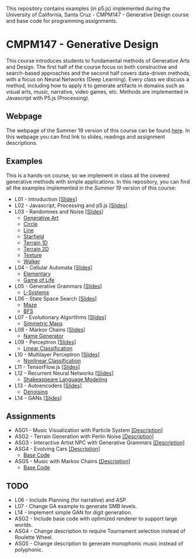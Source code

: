 This repository contains examples (in p5.js) implemented during the University of California, Santa Cruz - CMPM147 - Generative Design course and base code for programming assignments.

# CMPM147 - Generative Design

This course introduces students to fundamental methods of Generative Arts and Design.
The first half of the course focus on both constructive and search-based approaches and the second half
covers data-driven methods, with a focus on Neural Networks (Deep Learning). Every class we discuss a method,
including how to apply it to generate artifacts in domains such as visual arts, music, narrative,
video games, etc. Methods are implemented in Javascript with P5.js (Processing).

## Webpage

The webpage of the Summer 19 version of this course can be found [here](https://canvas.ucsc.edu/courses/26749). In this webpage you can find link to slides, readings and assignment descriptions.

## Examples

This is a hands-on course, so we implement in class all the covered generative methods with simple
applications. In this repository, you can find all the examples implemented in the *Summer 19*  version of this course:

- L01 - Introduction [[Slides]](https://docs.google.com/presentation/d/1ZaPR8NiZbaCHuKccnK0puyMztqJQXDuntZ_AUweYi8A/edit?usp=sharing)
- L02 - Javascript, Processing and p5.js [[Slides]](https://docs.google.com/presentation/d/1rEjv4W9VojQpBpXwti5sD5g_TOfu8Ky4OkYTuEYQGbg/edit?usp=sharing)
- L03 - Randomnes and Noise [[Slides]](https://docs.google.com/presentation/d/1UB9-_QaYwlsMAf5FtBRTyP8fqFhvvLnjeXhQ-n-FgNM/edit?usp=sharing)
    - [Generative Art](https://lucasnfe.github.io/generative-design/Examples/L03%20-%20Noise/art/index.html)
    - [Circle](https://lucasnfe.github.io/generative-design/Examples/L03%20-%20Noise/circle/noise/index.html)
    - [Line](https://lucasnfe.github.io/generative-design/Examples/L03%20-%20Noise/line/noise/index.html)
    - [Starfield](https://lucasnfe.github.io/generative-design/Examples/L03%20-%20Noise/starfield/index.html)
    - [Terrain 1D](https://lucasnfe.github.io/generative-design/Examples/L03%20-%20Noise/terrain/1D/index.html)
    - [Terrain 2D](https://lucasnfe.github.io/generative-design/Examples/L03%20-%20Noise/terrain/2D/index.html)
    - [Texture](https://lucasnfe.github.io/generative-design/Examples/L03%20-%20Noise/texture/index.html)
    - [Walker](https://lucasnfe.github.io/generative-design/Examples/L03%20-%20Noise/walker/noise/index.html)
- L04 - Cellular Automata [[Slides]](https://docs.google.com/presentation/d/1Ir5ZIKVdtG53N3CRt0_b142GM3_aV7BdTKbGfX67nkw/edit?usp=sharing)
    - [Elementary](https://lucasnfe.github.io/generative-design/Examples/L04%20-%20Cellular%20Automata/elementary/index.html)
    - [Game of Life](https://lucasnfe.github.io/generative-design/Examples/L04%20-%20Cellular%20Automata/game/index.html)
- L05 - Generative Grammars [[Slides]](https://docs.google.com/presentation/d/1jTkTiQSKg3o-Gn_xizj0XDyb61ajlsc0XTVvYIKtb1A/edit?usp=sharing)
    - [L-Systems](https://lucasnfe.github.io/generative-design/Examples/L05%20-%20Gerative%20Grammars/lsystem/index.html)
- L06 - State Space Search [[Slides]](https://docs.google.com/presentation/d/1EbGP_zosYEqoliAH3VsO8i0lE3xNXS74zEr7GzALhco/edit?usp=sharing)
    - [Maze](https://lucasnfe.github.io/generative-design/Examples/L06%20-%20Search/maze/index.html)
    - [BFS](https://lucasnfe.github.io/generative-design/Examples/L06%20-%20Search/search/index.html)
- L07 - Evolutionary Algortihms [[Slides]](https://docs.google.com/presentation/d/1kbTYoCIQL_YzOq55XHWW6TfXEVF9A138m4ti5Dbo4-I/edit?usp=sharing)
    - [Simmetric Maps](https://lucasnfe.github.io/generative-design/Examples/L07%20-%20Genetic%20Algorithms/ga/index.html)
- L08 - Markov Chains [[Slides]](https://docs.google.com/presentation/d/1eUVGcaCoE1IsfAsCwWJkwP3Ri2eFnwov8VA1AIBRUPY/edit?usp=sharing)
    - [Name Generator](https://lucasnfe.github.io/generative-design/Examples/L08%20-%20Markov%20Models/index.html)
- L09 - Perceptron [[Slides]](https://docs.google.com/presentation/d/1hZlbzsrzjgthP7xf7_5RFPdcG9ANHdEYetvArvjjw0A/edit?usp=sharing)
    - [Linear Classification](https://lucasnfe.github.io/generative-design/Examples/L09%20-%20Perceptron/index.html)
- L10 - Multilayer Perceptron [[Slides]](https://docs.google.com/presentation/d/1BBU6vpT0ZQH8Oa9FK1X-jQdWIXtagx6cr73ehLccTAo/edit?usp=sharing)
    - [Nonlinear Classification](https://lucasnfe.github.io/generative-design/Examples/L10%20-%20Multilayer%20Perceptron/index.html)
- L11 - TensorFlow.js [[Slides]](https://docs.google.com/presentation/d/1Xz8b3FbIcrwT2ALoZ8VDefJ3aAHZtUz_eDevJBraZu0/edit?usp=sharing)
- L12 - Recurrent Neural Networks [[Slides]](https://docs.google.com/presentation/d/161XPEpDYBBIe5EzEWhWoH9m3Z_3ejrOZY5tq_Hu96PQ/edit?usp=sharing)
    - [Shakeaspeare Language Modeling](https://lucasnfe.github.io/generative-design/Examples/L12%20-%20Recurrent%20Neural%20Networks/index.html)
- L13 - Autoencoders [[Slides]](https://docs.google.com/presentation/d/19nrhcywYcJEP3SJeY2dnnDMGHgHmXtimJ2f1R5GVMjo/edit?usp=sharing)
    - [Denoising](https://lucasnfe.github.io/generative-design/Examples/L13%20-%20Autoencoders/undercomplete/index.html)
- L14 - GANs [[Slides]](https://docs.google.com/presentation/d/1MM5tC2Z_3ngmJzQ6Bu8_nPj1q59BgloRH1meYCoHoew/edit?usp=sharing)

## Assignments

- ASG1 - Music Visualization with Particle System [[Description]](https://canvas.ucsc.edu/courses/26749/assignments/83078)
- ASG2 - Terrain Generation with Perlin Noise [[Description]](https://canvas.ucsc.edu/courses/26749/assignments/83079)
- ASG3 - Interactive Artist NPC with Generative Grammars [[Description]](https://canvas.ucsc.edu/courses/26749/assignments/83080)
- ASG4 - Evolving Cars [[Description]](https://canvas.ucsc.edu/courses/26749/assignments/83081)
    - [Base Code](https://lucasnfe.github.io/generative-design/Assignments/ASG4%20-%20Evolving%20Cars/index.html)
- ASG5 - Music with Markov Chains [[Description]](https://canvas.ucsc.edu/courses/26749/assignments/83082)
    - [Base Code](https://lucasnfe.github.io/generative-design/Assignments/ASG5%20-%20Music%20with%20Markov%20Models/index.html)

## TODO

- L06 - Include Planning (for narrative) and ASP.
- L07 - Change GA example to generate SMB levels.
- L14 - Implement simple GAN for digit generation.
- ASG2 - Include base code with optimized renderer to support large worlds.
- ASG4 - Change description to require Tournament selection instead of Roulette Wheel.
- ASG5 - Change description to generate monophonic music instead of polyphonic.

